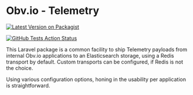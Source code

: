 # Obv.io - Telemetry

[![Latest Version on Packagist](https://img.shields.io/packagist/v/obviobysage/telemetry.svg?style=flat-square)](https://packagist.org/packages/obviobysage/telemetry)

[![GitHub Tests Action Status](https://img.shields.io/github/actions/workflow/status/obviobysage/telemetry/ci.yml?branch=master)](https://github.com/obviobysage/telemetry/actions/workflows/ci.yml?query=branch:master)


This Laravel package is a common facility to ship Telemetry payloads from internal Obv.io applications to an Elasticsearch storage, using a Redis transport by default. Custom transports can be configured, if Redis is not the choice.

Using various configuration options, honing in the usability per application is straightforward.
